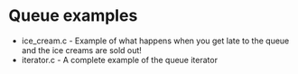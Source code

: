 # Queue examples

* ice_cream.c - Example of what happens when you get late to the queue and the ice creams are sold out!
* iterator.c - A complete example of the queue iterator
